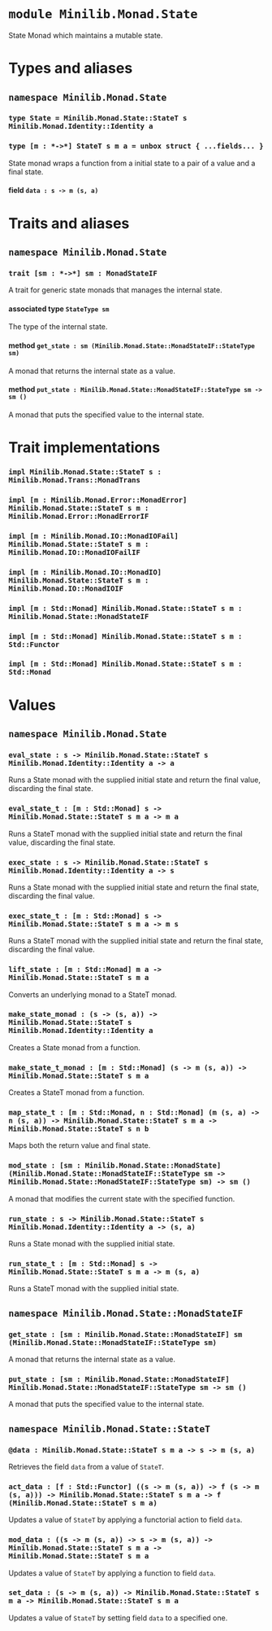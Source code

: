 # `module Minilib.Monad.State`

State Monad which maintains a mutable state.

# Types and aliases

## `namespace Minilib.Monad.State`

### `type State = Minilib.Monad.State::StateT s Minilib.Monad.Identity::Identity a`

### `type [m : *->*] StateT s m a = unbox struct { ...fields... }`

State monad wraps a function from a initial state to a pair of a value and a final state.

#### field `data : s -> m (s, a)`

# Traits and aliases

## `namespace Minilib.Monad.State`

### `trait [sm : *->*] sm : MonadStateIF`

A trait for generic state monads that manages the internal state.

#### associated type `StateType sm`

The type of the internal state.

#### method `get_state : sm (Minilib.Monad.State::MonadStateIF::StateType sm)`

A monad that returns the internal state as a value.

#### method `put_state : Minilib.Monad.State::MonadStateIF::StateType sm -> sm ()`

A monad that puts the specified value to the internal state.

# Trait implementations

### `impl Minilib.Monad.State::StateT s : Minilib.Monad.Trans::MonadTrans`

### `impl [m : Minilib.Monad.Error::MonadError] Minilib.Monad.State::StateT s m : Minilib.Monad.Error::MonadErrorIF`

### `impl [m : Minilib.Monad.IO::MonadIOFail] Minilib.Monad.State::StateT s m : Minilib.Monad.IO::MonadIOFailIF`

### `impl [m : Minilib.Monad.IO::MonadIO] Minilib.Monad.State::StateT s m : Minilib.Monad.IO::MonadIOIF`

### `impl [m : Std::Monad] Minilib.Monad.State::StateT s m : Minilib.Monad.State::MonadStateIF`

### `impl [m : Std::Monad] Minilib.Monad.State::StateT s m : Std::Functor`

### `impl [m : Std::Monad] Minilib.Monad.State::StateT s m : Std::Monad`

# Values

## `namespace Minilib.Monad.State`

### `eval_state : s -> Minilib.Monad.State::StateT s Minilib.Monad.Identity::Identity a -> a`

Runs a State monad with the supplied initial state and return the final value, discarding the final state.

### `eval_state_t : [m : Std::Monad] s -> Minilib.Monad.State::StateT s m a -> m a`

Runs a StateT monad with the supplied initial state and return the final value, discarding the final state.

### `exec_state : s -> Minilib.Monad.State::StateT s Minilib.Monad.Identity::Identity a -> s`

Runs a State monad with the supplied initial state and return the final state, discarding the final value.

### `exec_state_t : [m : Std::Monad] s -> Minilib.Monad.State::StateT s m a -> m s`

Runs a StateT monad with the supplied initial state and return the final state, discarding the final value.

### `lift_state : [m : Std::Monad] m a -> Minilib.Monad.State::StateT s m a`

Converts an underlying monad to a StateT monad.

### `make_state_monad : (s -> (s, a)) -> Minilib.Monad.State::StateT s Minilib.Monad.Identity::Identity a`

Creates a State monad from a function.

### `make_state_t_monad : [m : Std::Monad] (s -> m (s, a)) -> Minilib.Monad.State::StateT s m a`

Creates a StateT monad from a function.

### `map_state_t : [m : Std::Monad, n : Std::Monad] (m (s, a) -> n (s, a)) -> Minilib.Monad.State::StateT s m a -> Minilib.Monad.State::StateT s n b`

Maps both the return value and final state.

### `mod_state : [sm : Minilib.Monad.State::MonadState] (Minilib.Monad.State::MonadStateIF::StateType sm -> Minilib.Monad.State::MonadStateIF::StateType sm) -> sm ()`

A monad that modifies the current state with the specified function.

### `run_state : s -> Minilib.Monad.State::StateT s Minilib.Monad.Identity::Identity a -> (s, a)`

Runs a State monad with the supplied initial state.

### `run_state_t : [m : Std::Monad] s -> Minilib.Monad.State::StateT s m a -> m (s, a)`

Runs a StateT monad with the supplied initial state.

## `namespace Minilib.Monad.State::MonadStateIF`

### `get_state : [sm : Minilib.Monad.State::MonadStateIF] sm (Minilib.Monad.State::MonadStateIF::StateType sm)`

A monad that returns the internal state as a value.

### `put_state : [sm : Minilib.Monad.State::MonadStateIF] Minilib.Monad.State::MonadStateIF::StateType sm -> sm ()`

A monad that puts the specified value to the internal state.

## `namespace Minilib.Monad.State::StateT`

### `@data : Minilib.Monad.State::StateT s m a -> s -> m (s, a)`

Retrieves the field `data` from a value of `StateT`.

### `act_data : [f : Std::Functor] ((s -> m (s, a)) -> f (s -> m (s, a))) -> Minilib.Monad.State::StateT s m a -> f (Minilib.Monad.State::StateT s m a)`

Updates a value of `StateT` by applying a functorial action to field `data`.

### `mod_data : ((s -> m (s, a)) -> s -> m (s, a)) -> Minilib.Monad.State::StateT s m a -> Minilib.Monad.State::StateT s m a`

Updates a value of `StateT` by applying a function to field `data`.

### `set_data : (s -> m (s, a)) -> Minilib.Monad.State::StateT s m a -> Minilib.Monad.State::StateT s m a`

Updates a value of `StateT` by setting field `data` to a specified one.
